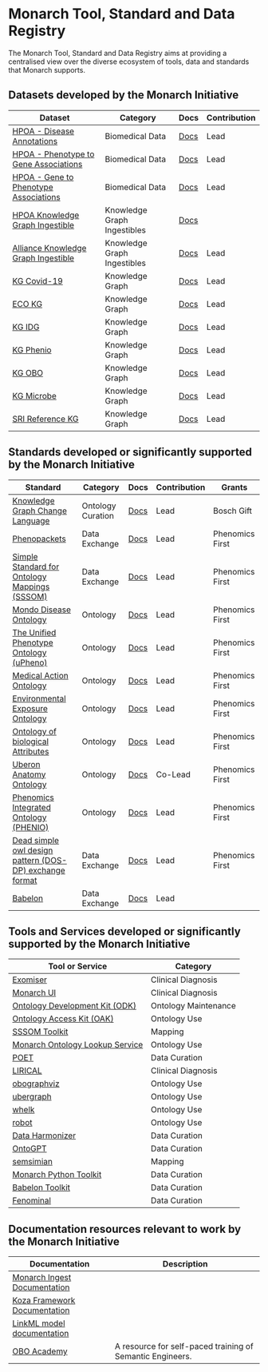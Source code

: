 # Monarch Tool, Standard and Data Registry

The Monarch Tool, Standard and Data Registry aims at providing a centralised view over
the diverse ecosystem of tools, data and standards that Monarch supports.


## Datasets developed by the Monarch Initiative

| Dataset | Category | Docs | Contribution |
| ------ | ----- | ----- | ----- |
| [HPOA - Disease Annotations](http://purl.obolibrary.org/obo/hp/hpoa/phenotype.hpoa) | Biomedical Data | [Docs](https://hpo-annotation-qc.readthedocs.io/en/latest/annotationFormat.html#phenotype-hpoa-format) | Lead |
| [HPOA - Phenotype to Gene Associations](http://purl.obolibrary.org/obo/hp/hpoa/phenotype_to_genes.txt) | Biomedical Data | [Docs](https://hpo.jax.org/app/download/annotation) | Lead |
| [HPOA - Gene to Phenotype Associations](http://purl.obolibrary.org/obo/hp/hpoa/genes_to_phenotype.txt) | Biomedical Data | [Docs](https://hpo.jax.org/app/download/annotation) | Lead |
| [HPOA Knowledge Graph Ingestible](https://data.monarchinitiative.org/monarch-kg/hpoa) | Knowledge Graph Ingestibles | [Docs](https://monarch-initiative.github.io/monarch-ingest/Sources/HPOA/) |  |
| [Alliance Knowledge Graph Ingestible](https://data.monarchinitiative.org/monarch-kg/alliance) | Knowledge Graph Ingestibles | [Docs](https://monarch-initiative.github.io/monarch-ingest/Sources/Alliance/) | Lead |
| [KG Covid-19](https://github.com/Knowledge-Graph-Hub/kg-covid-19) | Knowledge Graph | [Docs]() | Lead |
| [ECO KG](https://github.com/Knowledge-Graph-Hub/eco-kg) | Knowledge Graph | [Docs]() | Lead |
| [KG IDG](https://github.com/Knowledge-Graph-Hub/kg-idg) | Knowledge Graph | [Docs]() | Lead |
| [KG Phenio](https://github.com/Knowledge-Graph-Hub/kg-phenio) | Knowledge Graph | [Docs]() | Lead |
| [KG OBO](https://github.com/Knowledge-Graph-Hub/kg-obo) | Knowledge Graph | [Docs]() | Lead |
| [KG Microbe](https://github.com/Knowledge-Graph-Hub/kg-microbe) | Knowledge Graph | [Docs]() | Lead |
| [SRI Reference KG](https://github.com/Knowledge-Graph-Hub/sri-reference-kg) | Knowledge Graph | [Docs]() | Lead |


## Standards developed or significantly supported by the Monarch Initiative

| Standard | Category | Docs | Contribution | Grants |
| ------ | ----- | ----- | ----- | ----- |
| [Knowledge Graph Change Language](https://github.com/INCATools/kgcl) | Ontology Curation | [Docs]() | Lead | Bosch Gift |
| [Phenopackets](https://standards.monarchinitiative.org/phenopackets) | Data Exchange | [Docs]() | Lead | Phenomics First |
| [Simple Standard for Ontology Mappings (SSSOM)](https://standards.monarchinitiative.org/sssom) | Data Exchange | [Docs]() | Lead | Phenomics First |
| [Mondo Disease Ontology](http://purl.obolibrary.org/obo/mondo.owl) | Ontology | [Docs](https://mondo.readthedocs.io/) | Lead | Phenomics First |
| [The Unified Phenotype Ontology (uPheno)](https://github.com/obophenotype/upheno-dev) | Ontology | [Docs]() | Lead | Phenomics First |
| [Medical Action Ontology](http://purl.obolibrary.org/obo/maxo.owl) | Ontology | [Docs]() | Lead | Phenomics First |
| [Environmental Exposure Ontology](http://purl.obolibrary.org/obo/ecto.owl) | Ontology | [Docs](https://github.com/EnvironmentOntology/environmental-exposure-ontology) | Lead | Phenomics First |
| [Ontology of biological Attributes](http://purl.obolibrary.org/obo/oba.owl) | Ontology | [Docs]() | Lead | Phenomics First |
| [Uberon Anatomy Ontology](http://purl.obolibrary.org/obo/uberon.owl) | Ontology | [Docs]() | Co-Lead | Phenomics First |
| [Phenomics Integrated Ontology (PHENIO)](https://github.com/monarch-initiative/phenio) | Ontology | [Docs]() | Lead | Phenomics First |
| [Dead simple owl design pattern (DOS-DP) exchange format](https://github.com/INCATools/dead_simple_owl_design_patterns) | Data Exchange | [Docs]() | Lead | Phenomics First |
| [Babelon](https://github.com/monarch-initiative/babelon) | Data Exchange | [Docs](https://monarch-initiative.github.io/babelon/) | Lead |  |


## Tools and Services developed or significantly supported by the Monarch Initiative

| Tool or Service | Category |
| ------ | ----- |
| [Exomiser](https://tools.monarchinitiative.org/exomiser) | Clinical Diagnosis |
| [Monarch UI](https://monarchinitiative.org/) | Clinical Diagnosis |
| [Ontology Development Kit (ODK)](https://tools.monarchinitiative.org/odk) | Ontology Maintenance |
| [Ontology Access Kit (OAK)](https://tools.monarchinitiative.org/oak) | Ontology Use |
| [SSSOM Toolkit](https://tools.monarchinitiative.org/sssom-toolkit) | Mapping |
| [Monarch Ontology Lookup Service](https://tools.monarchinitiative.org/ols) | Ontology Use |
| [POET](https://tools.monarchinitiative.org/poet) | Data Curation |
| [LIRICAL](https://tools.monarchinitiative.org/lirical) | Clinical Diagnosis |
| [obographviz](https://github.com/INCATools/obographviz) | Ontology Use |
| [ubergraph](https://github.com/INCATools/ubergraph) | Ontology Use |
| [whelk](https://github.com/balhoff/whelk) | Ontology Use |
| [robot](https://github.com/ontodev/robot) | Ontology Use |
| [Data Harmonizer](https://github.com/cidgoh/DataHarmonizer) | Data Curation |
| [OntoGPT](https://github.com/monarch-initiative/ontogpt) | Data Curation |
| [semsimian](https://github.com/monarch-initiative/semsimian) | Mapping |
| [Monarch Python Toolkit](https://github.com/monarch-initiative/monarch-app) | Data Curation |
| [Babelon Toolkit](https://github.com/monarch-initiative/babelon) | Data Curation |
| [Fenominal](https://github.com/monarch-initiative/fenominal) | Data Curation |


## Documentation resources relevant to work by the Monarch Initiative

| Documentation | Description |
| ------ | ----- |
| [Monarch Ingest Documentation](https://monarch-initiative.github.io/monarch-ingest) |  |
| [Koza Framework Documentation](https://koza.monarchinitiative.org/) |  |
| [LinkML model documentation](https://linkml.io/linkml-model/docs/) |  |
| [OBO Academy](https://oboacademy.github.io/obook/) | A resource for self-paced training of Semantic Engineers. |
